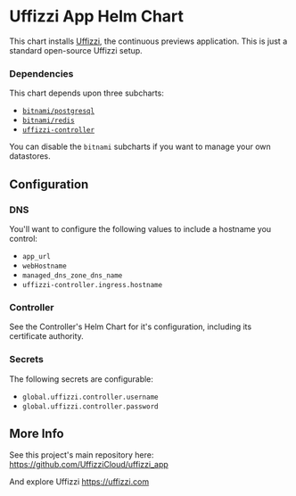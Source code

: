 # Uffizzi App Helm Chart

This chart installs [Uffizzi](https://uffizzi.com), the continuous previews application. This is just a standard open-source Uffizzi setup.

### Dependencies

This chart depends upon three subcharts:

- [`bitnami/postgresql`](https://artifacthub.io/packages/helm/bitnami/postgresql)
- [`bitnami/redis`](https://artifacthub.io/packages/helm/bitnami/redis)
- [`uffizzi-controller`](https://artifacthub.io/packages/helm/uffizzi-controller/uffizzi-controller)

You can disable the `bitnami` subcharts if you want to manage your own datastores.

## Configuration

### DNS

You'll want to configure the following values to include a hostname you control:

- `app_url`
- `webHostname`
- `managed_dns_zone_dns_name`
- `uffizzi-controller.ingress.hostname`

### Controller

See the Controller's Helm Chart for it's configuration, including its certificate authority.

### Secrets

The following secrets are configurable:

- `global.uffizzi.controller.username`
- `global.uffizzi.controller.password`

## More Info

See this project's main repository here: https://github.com/UffizziCloud/uffizzi_app

And explore Uffizzi https://uffizzi.com
